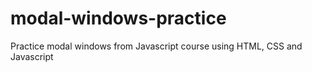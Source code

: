 # modal-windows-practice
Practice modal windows from Javascript course using HTML, CSS and Javascript
